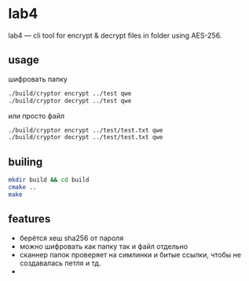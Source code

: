 # lab4

lab4 — cli tool for encrypt & decrypt files in folder using AES-256.

## usage

шифровать папку
```bash
./build/cryptor encrypt ../test qwe
./build/cryptor decrypt ../test qwe
```

или просто файл
```bash
./build/cryptor encrypt ../test/test.txt qwe
./build/cryptor decrypt ../test/test.txt qwe
```

## builing

```bash
mkdir build && cd build
cmake ..
make
```

## features

- берётся хеш sha256 от пароля
- можно шифровать как папку так и файл отдельно
- сканнер папок проверяет на симлинки и битые ссылки, чтобы не создавалась петля и тд.
- 